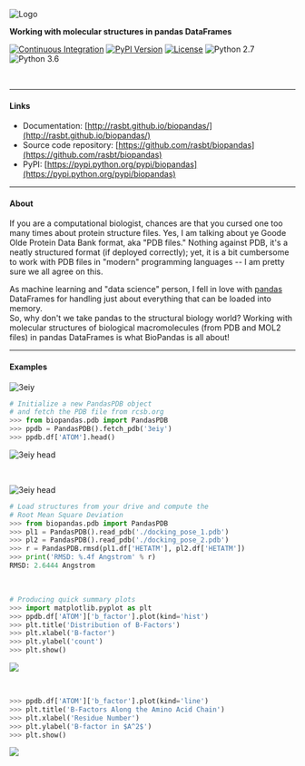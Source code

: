 
![Logo](./img/logos/logo_size_1.png)

**Working with molecular structures in pandas DataFrames**


[![Continuous Integration](https://travis-ci.org/rasbt/biopandas.svg?branch=master)](https://travis-ci.org/rasbt/biopandas)
[![PyPI Version](https://img.shields.io/pypi/v/biopandas.svg)](https://pypi.python.org/pypi/biopandas/)
[![License](https://img.shields.io/badge/license-new%20BSD-blue.svg)](https://github.com/rasbt/biopandas/blob/master/LICENSE)
![Python 2.7](https://img.shields.io/badge/python-2.7-blue.svg)
![Python 3.6](https://img.shields.io/badge/python-3.6-blue.svg)

<br>

<hr>

#### Links

- Documentation: [http://rasbt.github.io/biopandas/](http://rasbt.github.io/biopandas/)
- Source code repository: [https://github.com/rasbt/biopandas](https://github.com/rasbt/biopandas)
- PyPI: [https://pypi.python.org/pypi/biopandas](https://pypi.python.org/pypi/biopandas)

<hr>

#### About  


If you are a computational biologist, chances are that you cursed one too many times about protein structure files. Yes, I am talking about ye Goode Olde Protein Data Bank format, aka "PDB files." Nothing against PDB, it's a neatly structured format (if deployed correctly); yet, it is a bit cumbersome to work with PDB files in "modern" programming languages -- I am pretty sure we all agree on this.

As machine learning and "data science" person, I fell in love with [pandas](http://pandas.pydata.org) DataFrames for handling just about everything that can be loaded into memory.  
So, why don't we take pandas to the structural biology world? Working with molecular structures of biological macromolecules (from PDB and MOL2 files) in pandas DataFrames is what BioPandas is all about!




<hr>

#### Examples

![3eiy](./img/index/3eiy.png)

```python
# Initialize a new PandasPDB object
# and fetch the PDB file from rcsb.org
>>> from biopandas.pdb import PandasPDB
>>> ppdb = PandasPDB().fetch_pdb('3eiy')
>>> ppdb.df['ATOM'].head()
```

![3eiy head](./img/index/3eiy_head.png)

<br>


![3eiy head](./img/index/ligand_rmsd.png)

```python
# Load structures from your drive and compute the
# Root Mean Square Deviation
>>> from biopandas.pdb import PandasPDB
>>> pl1 = PandasPDB().read_pdb('./docking_pose_1.pdb')
>>> pl2 = PandasPDB().read_pdb('./docking_pose_2.pdb')
>>> r = PandasPDB.rmsd(pl1.df['HETATM'], pl2.df['HETATM'])
>>> print('RMSD: %.4f Angstrom' % r)
RMSD: 2.6444 Angstrom
```

<br>

```python
# Producing quick summary plots
>>> import matplotlib.pyplot as plt
>>> ppdb.df['ATOM']['b_factor'].plot(kind='hist')
>>> plt.title('Distribution of B-Factors')
>>> plt.xlabel('B-factor')
>>> plt.ylabel('count')
>>> plt.show()
```

![](./img/index/bfactor_hist.png)

<br>

```python
>>> ppdb.df['ATOM']['b_factor'].plot(kind='line')
>>> plt.title('B-Factors Along the Amino Acid Chain')
>>> plt.xlabel('Residue Number')
>>> plt.ylabel('B-factor in $A^2$')
>>> plt.show()
```

![](./img/index/bfactor_trace.png)
